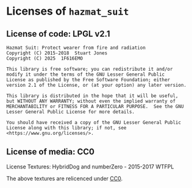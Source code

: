 # Licenses of `hazmat_suit`

## License of code: LPGL v2.1

    Hazmat Suit: Protect wearer from fire and radiation
    Copyright (C) 2015-2018  Stuart Jones
    Copyright (C) 2025  1F616EMO

    This library is free software; you can redistribute it and/or
    modify it under the terms of the GNU Lesser General Public
    License as published by the Free Software Foundation; either
    version 2.1 of the License, or (at your option) any later version.

    This library is distributed in the hope that it will be useful,
    but WITHOUT ANY WARRANTY; without even the implied warranty of
    MERCHANTABILITY or FITNESS FOR A PARTICULAR PURPOSE.  See the GNU
    Lesser General Public License for more details.

    You should have received a copy of the GNU Lesser General Public
    License along with this library; if not, see <https://www.gnu.org/licenses/>.

## License of media: CC0

License Textures: HybridDog and numberZero - 2015-2017 WTFPL

The above textures are relicenced under [CC0](https://creativecommons.org/public-domain/cc0/).
